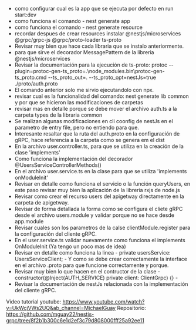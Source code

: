 - como configurar cual es la app que se ejecuta por defecto en run start:dev
- como funciona el comando - nest generate app
- como funciona el comando - nest generate resource
- recordar despues de crear resources instalar @nestjs/microservices @grpc/grpc-js @grpc/proto-loader ts-proto
- Revisar muy bien que hace cada libraria que se instalo anteriormente.
- para que sirve el decorador MessagePattern de la libreria @nestjs/microservices
- Revisar la documentación para la ejecución de ts-proto: protoc --plugin=protoc-gen-ts_proto=.\node_modules\.bin\protoc-gen-ts_proto.cmd --ts_proto_out=. --ts_proto_opt=nestJs=true ./proto/auth.proto
- El comando anterior solo me sirvio ejecutandolo con npx.
- revisar cual es la funcionalidad del comando: nest generate lib common y por que se hicieron las modificaciones de carpetas
- revisar mas en detalle porque se debe mover el archivo auth.ts a la carpeta types de la libraria common
- Se realizan algunas modificaciones en cli coonfig de nestJs en el parametro de entry file, pero no entiendo para que.
- Interesante resaltar que la ruta del auth.proto en la configuración de gRPC, hace referencia a la carpeta como se genera em el dist
- En la archivo user.controller.ts, para que se utiliza en la creación de la clase 'implements'
- Como funciona la implementación del decorador @UsersServiceControllerMethods()
- En el archivo user.service.ts en la clase para que se utiliza 'implements onModuleInit'
- Revisar en detalle como funciona el servicio o la función queryUsers, en este paso revisar muy bien la aplicación de la libreria rxjs de node.js
- Revisar como crear el recurso users del apigetway directamente en la carpeta de apigetway.
- Revisar de forma detallada la forma como se configura el cliete gRPC desde el archivo users.module y validar porque no se hace desde app.module
- Revisar cuales son los parametros de la calse clientModule.register para la configuración del cliente gRPC.
- En el user.service.ts validar nuevamente como funciona el implements OnModuleInit (Ya tengo un poco mas de idea)
- Revisar en detalle como funciona la linea - private usersService: UsersServiceClient; - Y como se debe crear correctamente la interface en el archivo .proto para que funcione correctamente y porque.
- Revisar muy bien lo que hacen en el contructor de la clase -constructor(@Inject(AUTH_SERVICE) private client: ClientGrpc) {} -
- Revisar la documentación de nestJs relacionada con la implementación del cliente gRPC.

Video tutorial youtube: https://www.youtube.com/watch?v=UkWcjVWs2UQ&ab_channel=MichaelGuay
Repositorio: https://github.com/mguay22/nestjs-grpc/tree/8f2b1b300c6e1d2ef3c79d808000fff25a92ee11
